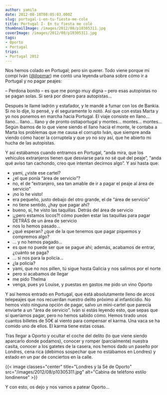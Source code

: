```yaml
---
author: yamila
date: 2012-08-18T08:05:03.000Z
slug: portugal-i-en-tu-fiesta-me-cole
title: Portugal I- En tu fiesta me colé
thumbnailImage: /images/2012/08/p10305311.jpg
coverImage: /images/2012/08/p10305311.jpg
tags:
- Oporto
- Portugal
trips:
- Portugal 2012
---
```



Nos hemos colado en Portugal; pero sin querer. Todo viene porque mi compi Iván ([@ilopmar](http:/twitter.com/ilopmar)) me contó una leyenda urbana sobre cómo ir a Portugal y no pagar peajes:

– Perdona bonito – es que me pongo muy digna – pero esas autopistas no se pagan solas. Si será por dinero para autopistas…

Después le llamé ladrón y estafador, y le mandé a fumar con los de Bankia. Si no lo dije, lo pensé, y él seguramente lo notó. Así que con estas Marta y yo nos ponemos en marcha hacia Portugal. El viaje consiste en llano… llano… llano… llano y de pronto ostiaportugal y montes… montes… montes… Según íbamos de lo que viene siendo el llano hacia el monte, le contaba a Marta los problemas que me causa el corrupto Iván, que siempre anda viendo cómo hacer la corruptela y que yo no soy así, que he abierto mi hucha de las autopistas.

Y así estábamos cuando entramos en Portugal, “anda mira, que los vehículos extranjeros tienen que desviarse para no sé qué del peaje”, “anda qué aviso tan cachondo, creo que intentan decirnos algo”. Y así hasta que:

-   yami, ¿viste ese cartel?
-   ¿el que ponía “área de servicio”?
-   no, el de “extranjero, sea tan amable de ir a pagar el peaje al área de servicio”
-   ¡no lo he visto!
-   era pequeño, justo debajo del otro grande, el de “área de servicio”
-   no tiene sentido, ¿hay que pagar ahí?
-   bueno, sí, he visto las taquillas. Detrás del área de servicio
-   ¡¿pero estamos locos?! cómo pueden estar las taquillas para pagar DETRÁS de un área de servicio
-   nos lo hemos pasado…
-   ¿qué esperan? ¿que de la que tenemos que pagar piquemos y compremos algo?
-   … y no hemos pagado…
-   es que no puede ser que se pague ahí; además, acabamos de entrar, ¿cuánto se paga?
-   … si nos para la policía…
-   ¿la policía?
-   yami, que no nos pillen, tú sigue hasta Galicia y nos salimos por el norte
-   pero si acabamos de llegar
-   me pido Thelma
-   venga, pues yo Louise, y puestas en gastos me pido un vino Oporto

Y así hemos entrado en Portugal, que está absolutamente lleno de arcos telepeajes que nos recuerdan nuestro delito próximo al infanticidio. No hemos visto ninguna opción de pagar, salvo un mini-cartel que parecía enviarte a un “área de servicio”. Iván si estás leyendo esto, que sepas que sí queríamos pagar, pero no hemos sabido cómo. Hemos tirado unos cuantos billetes de 50€ al viento para compensar el karma. Una vaca se ha comido uno de ellos. El karma tiene estas cosas.

Tras llegar a Oporto y ocultar el coche del delito (lo que viene siendo aparcarlo donde podamos), conocer y romper (parcialmente) nuestra casita, conocer a los gatetes de la casera, nos hemos dado un paseíto por Londres, cena rica (debimos sospechar que no estábamos en Londres) y estado en un par de conciertos en la calle.

{{< image classes="center" title="Londres y la Sé de Oporto" src="/images/2012/08/p10305311.jpg" alt="Cabina de teléfono estilo londinense" >}}

Y con esto, os dejo y nos vamos a patear Oporto...

